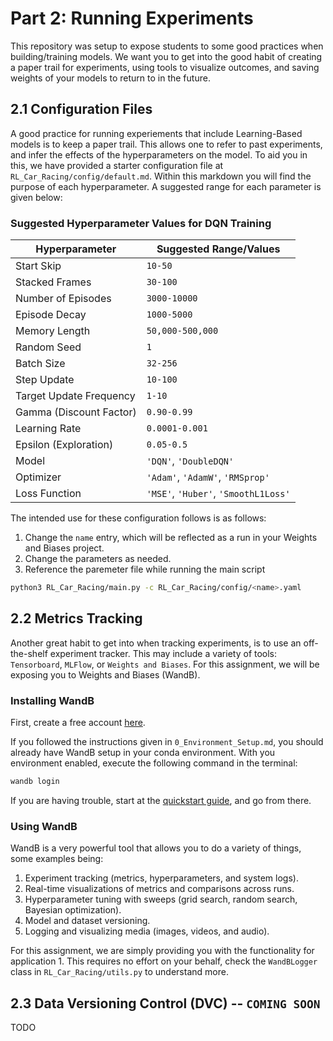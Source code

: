 # Part 2: Running Experiments

This repository was setup to expose students to some good practices when building/training models. We want you to get into the good habit of creating a paper trail for experiments, using tools to visualize outcomes, and saving weights of your models to return to in the future. 

## 2.1 Configuration Files
A good practice for running experiements that include Learning-Based models is to keep a paper trail. 
This allows one to refer to past experiments, and infer the effects of the hyperparameters on the model. 
To aid you in this, we have provided a starter configuration file at `RL_Car_Racing/config/default.md`. Within 
this markdown you will find the purpose of each hyperparameter. A suggested range for each parameter is given below:


### Suggested Hyperparameter Values for DQN Training
| Hyperparameter         | Suggested Range/Values             |
|------------------------|-------------------------------------|
| Start Skip             | `10-50`                            |
| Stacked Frames         | `30-100`                           |
| Number of Episodes     | `3000-10000`                       |
| Episode Decay          | `1000-5000`                        |
| Memory Length          | `50,000-500,000`                   |
| Random Seed            | `1`                                |
| Batch Size             | `32-256`                           |
| Step Update            | `10-100`                           |
| Target Update Frequency| `1-10`                             |
| Gamma (Discount Factor)| `0.90-0.99`                        |
| Learning Rate          | `0.0001-0.001`                     |
| Epsilon (Exploration)  | `0.05-0.5`                         |
| Model                  | `'DQN'`, `'DoubleDQN'`             |
| Optimizer              | `'Adam'`, `'AdamW'`, `'RMSprop'`    |
| Loss Function          | `'MSE'`, `'Huber'`, `'SmoothL1Loss'` |


The intended use for these configuration follows is as follows:
1. Change the `name` entry, which will be reflected as a run in your Weights and Biases project. 
2. Change the parameters as needed.
3. Reference the paremeter file while running the main script

```bash
python3 RL_Car_Racing/main.py -c RL_Car_Racing/config/<name>.yaml
```

## 2.2 Metrics Tracking
Another great habit to get into when tracking experiments, is to use an off-the-shelf experiment tracker. This may include a variety of tools: `Tensorboard`, `MLFlow`, or `Weights and Biases`. For this assignment, we will be exposing you to Weights and Biases (WandB). 

### Installing WandB
First, create a free account [here](https://wandb.ai/site).

If you followed the instructions given in `0_Environment_Setup.md`, you should already have WandB setup in your conda environment. With you environment enabled, execute the following command in the terminal:

```bash
wandb login
```

If you are having trouble, start at the [quickstart guide](https://docs.wandb.ai/quickstart/), and go from there. 

### Using WandB
WandB is a very powerful tool that allows you to do a variety of things, some examples being:
1. Experiment tracking (metrics, hyperparameters, and system logs).
2. Real-time visualizations of metrics and comparisons across runs.
3. Hyperparameter tuning with sweeps (grid search, random search, Bayesian optimization).
4. Model and dataset versioning.
5. Logging and visualizing media (images, videos, and audio).

For this assignment, we are simply providing you with the functionality for application 1. This requires no effort on your behalf, check the `WandBLogger` class in `RL_Car_Racing/utils.py` to understand more. 

## 2.3 Data Versioning Control (DVC) -- `COMING SOON`
TODO



